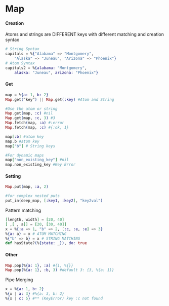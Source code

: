 #  Map

#### Creation

Atoms and strings are DIFFERENT keys with different matching and creation syntax 

```elixir
# String Syntax
capitals = %{"Alabama" => "Montgomery",
	"Alaska" => "Juneau", "Arizona" => "Phoenix"}
# Atom Syntax
capitals2 = %{alabama: "Montgomery",
	alaska: "Juneau", arizona: "Phoenix"}
```

#### Get

```elixir
map = %{a: 1, b: 2}
Map.get(“key”) || Map.get(:key) #Atom and String

#Use the atom or string
Map.get(map, :c) #nil
Map.get(map, :c, 3) #3
Map.fetch(map, :a) #:error
Map.fetch(map, :c) #{:ok, 1}

map[:b] #atom key
map.b #atom key
map["b"] # String keys

#For dynamic maps
map["non_existing_key"] #nil
map.non_existing_key #Key Error
```

#### Setting

```elixir
Map.put(map, :a, 2)

#for complex nested puts
put_in(deep_map, [:key1, :key2], "key2val")
```

Pattern matching

```elixir
[length, width] = [20, 40]
[ ,[ , a]] = [20, [30, 40]]
x = %{:a => 1, "b" => 2, [:c, :e, :e] => 3}
%{a: a} = x # ATOM MATCHING
%{"b" => b} = x # STRING MATCHING
def hasState?(%{state: _}), do: true
```

#### Other

```elixir
Map.pop(%{a: 1}, :a) #{1, %{}}
Map.pop(%{a: 1}, :b, 3) #default 3: {3, %{a: 1}}
```

Pipe Merging

```elixir
x = %{a: 1, b: 2}
%{x | a: 3} #%{a: 3, b: 2}
%{x | c: 5} #** (KeyError) key :c not found
```

